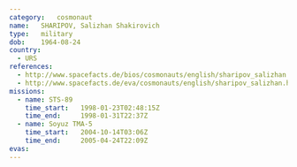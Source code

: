 ```yaml
---
category:	cosmonaut
name:	SHARIPOV, Salizhan Shakirovich 
type:	military
dob:	1964-08-24
country:
  - URS
references:
  - http://www.spacefacts.de/bios/cosmonauts/english/sharipov_salizhan.htm
  - http://www.spacefacts.de/eva/cosmonauts/english/sharipov_salizhan.htm
missions:
  - name: STS-89
    time_start:   1998-01-23T02:48:15Z
    time_end:     1998-01-31T22:37Z
  - name: Soyuz TMA-5
    time_start:   2004-10-14T03:06Z
    time_end:     2005-04-24T22:09Z
evas:
---
```

